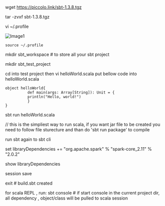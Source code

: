 wget https://piccolo.link/sbt-1.3.8.tgz

tar -zvxf sbt-1.3.8.tgz

vi ~/.profile


![Image1](https://github.com/jayjayjohn/spark/blob/master/reference/install_sbt/Capture.PNG)
```
source ~/.profile
```
mkdir sbt_workspace # to store all your sbt project

mkdir sbt_test_project 

cd into test project then vi helloWorld.scala
put bellow code into helloWorld.scala

```
object helloWorld{
          def main(args: Array[String]): Unit = {
          println("Hello, world!")
          }
}
```


sbt run helloWorld.scala

// this is the simpliest way to run scala, if you want jar file to be created you need to follow file sturecture and than do 'sbt run package' to compile




run sbt again to sbt cli

set libraryDependencies += "org.apache.spark" % "spark-core_2.11" % "2.0.2"

show libraryDependencies

session save

exit # build.sbt created

for scala REPL , run: sbt console # if start console in the current project dir, all dependency , object/class will be pulled to scala session
